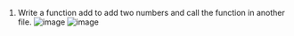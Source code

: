 1) Write a function add to add two numbers and call the function in another file.
   ![image](https://github.com/Sharath15eUR/PandiMuniasamyM/assets/65610375/59668228-61e9-4857-901c-9693a0cd57ba)
   ![image](https://github.com/Sharath15eUR/PandiMuniasamyM/assets/65610375/6b2f98af-5a17-49e1-b52b-8bd3d3f10458)

